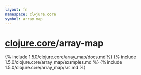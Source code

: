 ```yaml
---
layout: fn
namespace: clojure.core
symbol: array-map
---
```


# [clojure.core](../)/array-map

{% include 1.5.0/clojure.core/array_map/docs.md %}
{% include 1.5.0/clojure.core/array_map/examples.md %}
{% include 1.5.0/clojure.core/array_map/src.md %}

